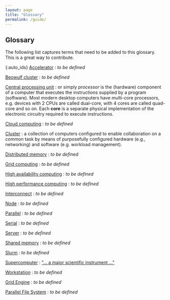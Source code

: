 ```yaml
---
layout: page
title: "Glossary"
permalink: /guide/
---
```


## Glossary

The following list captures terms that need to be added to this glossary. This
is a great way to contribute.

{:auto_ids}
[Accelerator](https://en.wikipedia.org/wiki/Hardware_acceleration)
:    *to be defined*

[Beowulf cluster](https://en.wikipedia.org/wiki/Beowulf_cluster)
:    *to be defined*

[Central processing unit](https://en.wikipedia.org/wiki/CPU)
:     or simply *processor* is the (hardware) component of a computer that
      executes the instructions supplied by a program (software). Most modern
      desktop computers have multi-core processors, e.g. devices with 2 CPUs
      are called dual-core, with 4 cores are called quad-core and so on. Each
      **core** is a separate physical implementation of the electronic
      circuitry required to execute instructions.

[Cloud computing](https://en.wikipedia.org/wiki/Cloud_computing)
:    *to be defined*

[Cluster](https://en.wikipedia.org/wiki/Computer_cluster)
:     a collection of computers configured to enable collaboration on a common
      task by means of purposefully configured hardware (e.g., networking)
      and software (e.g. workload management).

[Distributed memory](https://en.wikipedia.org/wiki/Distributed_memory)
:    *to be defined*

[Grid computing](https://en.wikipedia.org/wiki/Grid_computing)
:    *to be defined*

[High availability computing](https://en.wikipedia.org/wiki/High_availability)
:    *to be defined*

[High performance computing](https://en.wikipedia.org/wiki/Supercomputer)
:    *to be defined*

[Interconnect](https://en.wikipedia.org/wiki/Supercomputer_architecture)
:    *to be defined*

[Node](https://en.wikipedia.org/wiki/Node_(computer_science))
:    *to be defined*

[Parallel](https://en.wikipedia.org/wiki/Parallel_computing)
:    *to be defined*

[Serial](https://en.wikipedia.org/wiki/Serial_computer)
:    *to be defined*

[Server](https://en.wikipedia.org/wiki/Server_(computing))
:    *to be defined*

[Shared memory](https://en.wikipedia.org/wiki/Shared_memory)
:    *to be defined*

[Slurm](https://en.wikipedia.org/wiki/Slurm_Workload_Manager)
:    *to be defined*

[Supercomputer](https://en.wikipedia.org/wiki/Supercomputer)
:    ["... a major scientific instrument ..."](https://www.hpcnotes.com/2015/10/essential-analogies-for-hpc-advocate.html)

[Workstation](https://en.wikipedia.org/wiki/Workstation)
:    *to be defined*

[Grid Engine](https://en.wikipedia.org/wiki/Oracle_Grid_Engine)
:    *to be defined*

[Parallel File System](https://en.wikipedia.org/wiki/Distributed_file_systems)
:    *to be defined*
